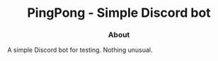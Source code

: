 <div align="center">

# PingPong - Simple Discord bot 

### About

</div>

A simple Discord bot for testing. Nothing unusual.